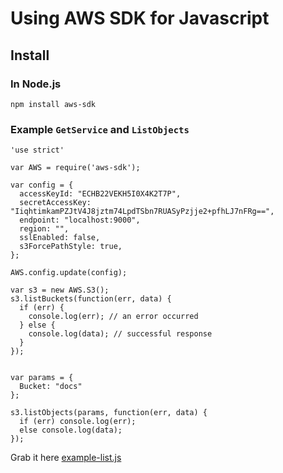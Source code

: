 # Using AWS SDK for Javascript

## Install

### In Node.js

```
npm install aws-sdk
```

### Example ``GetService`` and ``ListObjects``

```
'use strict'

var AWS = require('aws-sdk');

var config = {
  accessKeyId: "ECHB22VEKH5I0X4K2T7P",
  secretAccessKey: "IiqhtimkamPZJtV4J8jztm74LpdTSbn7RUASyPzjje2+pfhLJ7nFRg==",
  endpoint: "localhost:9000",
  region: "",
  sslEnabled: false,
  s3ForcePathStyle: true,
};

AWS.config.update(config);

var s3 = new AWS.S3();
s3.listBuckets(function(err, data) {
  if (err) {
    console.log(err); // an error occurred
  } else {
    console.log(data); // successful response
  }
});


var params = {
  Bucket: "docs"
};

s3.listObjects(params, function(err, data) {
  if (err) console.log(err);
  else console.log(data);
});
```

Grab it here [example-list.js](https://github.com/Minio-io/mc/blob/master/docs/sdks/js/example-list.js)
